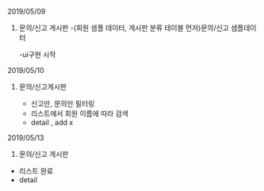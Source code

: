 
2019/05/09 

1. 문의/신고 게시판
   -(회원 샘플 데이터, 게시판 분류 테이블 먼저)문의/신고 샘플데이터
   
   -ui구현 시작

2019/05/10

1. 문의/신고게시판
  
   - 신고만, 문의만 필터링
   - 리스트에서 회원 이름에 따라 검색
   - detail , add x


2019/05/13

1. 문의/신고 게시판

  - 리스트 완료
  - detail
  
  